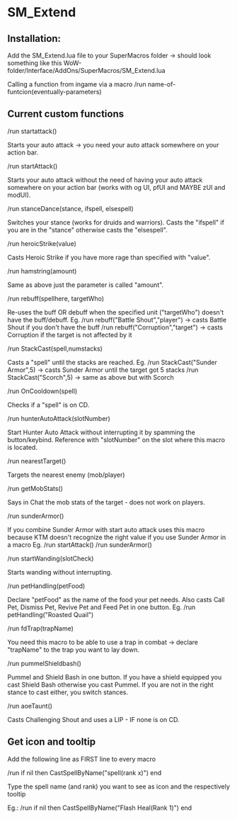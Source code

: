 # SM_Extend
## Installation:

Add the SM_Extend.lua file to your SuperMacros folder -> should look something like this
WoW-folder/Interface/AddOns/SuperMacros/SM_Extend.lua

Calling a function from ingame via a macro
/run name-of-funtcion(eventually-parameters)

## Current custom functions

/run startattack()

Starts your auto attack -> you need your auto attack somewhere on your action bar.

/run startAttack()

Starts your auto attack without the need of having your auto attack somewhere on your action bar (works with og UI, pfUI and MAYBE zUI and modUI).

/run stanceDance(stance, ifspell, elsespell)

Switches your stance (works for druids and warriors). Casts the "ifspell" if you are in the "stance" otherwise casts the "elsespell".

/run heroicStrike(value)

Casts Heroic Strike if you have more rage than specified with "value".

/run hamstring(amount)

Same as above just the parameter is called "amount".

/run rebuff(spellhere, targetWho)

Re-uses the buff OR debuff when the specified unit ("targetWho") doesn't have the buff/debuff.
Eg. /run rebuff("Battle Shout","player") -> casts Battle Shout if you don't have the buff
    /run rebuff("Corruption","target") -> casts Corruption if the target is not affected by it

/run StackCast(spell,numstacks)

Casts a "spell" until the stacks are reached.
Eg. /run StackCast("Sunder Armor",5) -> casts Sunder Armor until the target got 5 stacks
    /run StackCast("Scorch",5) -> same as above but with Scorch

/run OnCooldown(spell)

Checks if a "spell" is on CD.

/run hunterAutoAttack(slotNumber)

Start Hunter Auto Attack without interrupting it by spamming the button/keybind. Reference with "slotNumber" on the slot where this macro is located.

/run nearestTarget()

Targets the nearest enemy (mob/player)

/run getMobStats()

Says in Chat the mob stats of the target - does not work on players.

/run sunderArmor()

If you combine Sunder Armor with start auto attack uses this macro because KTM doesn't recognize the right value if you use Sunder Armor in a macro
Eg. /run startAttack()
    /run sunderArmor()

/run startWanding(slotCheck)

Starts wanding without interrupting.

/run petHandling(petFood)

Declare "petFood" as the name of the food your pet needs. Also casts Call Pet, Dismiss Pet, Revive Pet and Feed Pet in one button.
Eg. /run petHandling("Roasted Quail")

/run fdTrap(trapName)

You need this macro to be able to use a trap in combat -> declare "trapName" to the trap you want to lay down.

/run pummelShieldbash()

Pummel and Shield Bash in one button. If you have a shield equipped you cast Shield Bash otherwise you cast Pummel. If you are not in the right stance to cast either, you switch stances.

/run aoeTaunt()

Casts Challenging Shout and uses a LIP - IF none is on CD.

## Get icon and tooltip
Add the following line as FIRST line to every macro

/run if nil then CastSpellByName("spell(rank x)") end

Type the spell name (and rank) you want to see as icon and the respectively tooltip

Eg.: /run if nil then CastSpellByName("Flash Heal(Rank 1)") end
